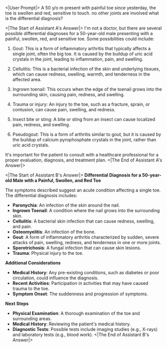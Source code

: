 <|User Prompt|>
A 50 y/o m present with painful toe since yesterday, the toe is swollen and red, sensitive to touch. no other joints are involved what is the differential diagnosis?

<|The Start of Assistant A's Answer|>
I'm not a doctor, but there are several possible differential diagnoses for a 50-year-old male presenting with a painful, swollen, red, and sensitive toe. Some possibilities could include:

1. Gout: This is a form of inflammatory arthritis that typically affects a single joint, often the big toe. It is caused by the buildup of uric acid crystals in the joint, leading to inflammation, pain, and swelling.

2. Cellulitis: This is a bacterial infection of the skin and underlying tissues, which can cause redness, swelling, warmth, and tenderness in the affected area.

3. Ingrown toenail: This occurs when the edge of the toenail grows into the surrounding skin, causing pain, redness, and swelling.

4. Trauma or injury: An injury to the toe, such as a fracture, sprain, or contusion, can cause pain, swelling, and redness.

5. Insect bite or sting: A bite or sting from an insect can cause localized pain, redness, and swelling.

6. Pseudogout: This is a form of arthritis similar to gout, but it is caused by the buildup of calcium pyrophosphate crystals in the joint, rather than uric acid crystals.

It's important for the patient to consult with a healthcare professional for a proper evaluation, diagnosis, and treatment plan.
<|The End of Assistant A's Answer|>

<|The Start of Assistant B's Answer|>
**Differential Diagnosis for a 50-year-old Male with a Painful, Swollen, and Red Toe**

The symptoms described suggest an acute condition affecting a single toe. The differential diagnosis includes:

- **Paronychia**: An infection of the skin around the nail.
- **Ingrown Toenail**: A condition where the nail grows into the surrounding skin.
- **Cellulitis**: A bacterial skin infection that can cause redness, swelling, and pain.
- **Osteomyelitis**: An infection of the bone.
- **Gout**: A form of inflammatory arthritis characterized by sudden, severe attacks of pain, swelling, redness, and tenderness in one or more joints.
- **Sporotrichosis**: A fungal infection that can cause skin lesions.
- **Trauma**: Physical injury to the toe.

**Additional Considerations**

- **Medical History**: Any pre-existing conditions, such as diabetes or poor circulation, could influence the diagnosis.
- **Recent Activities**: Participation in activities that may have caused trauma to the toe.
- **Symptom Onset**: The suddenness and progression of symptoms.

**Next Steps**

- **Physical Examination**: A thorough examination of the toe and surrounding areas.
- **Medical History**: Reviewing the patient's medical history.
- **Diagnostic Tests**: Possible tests include imaging studies (e.g., X-rays) and laboratory tests (e.g., blood work).
<|The End of Assistant B's Answer|>